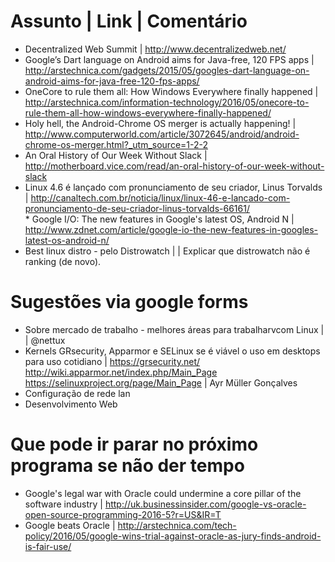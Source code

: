Assunto | Link  |  Comentário
=============================
* Decentralized Web Summit  |      http://www.decentralizedweb.net/        
* Google’s Dart language on Android aims for Java-free, 120 FPS apps  |    http://arstechnica.com/gadgets/2015/05/googles-dart-language-on-android-aims-for-java-free-120-fps-apps/        
* OneCore to rule them all: How Windows Everywhere finally happened    |   http://arstechnica.com/information-technology/2016/05/onecore-to-rule-them-all-how-windows-everywhere-finally-happened/ 
* Holy hell, the Android-Chrome OS merger is actually happening! | http://www.computerworld.com/article/3072645/android/android-chrome-os-merger.html?_utm_source=1-2-2    
* An Oral History of Our Week Without Slack   |    http://motherboard.vice.com/read/an-oral-history-of-our-week-without-slack      
* Linux 4.6 é lançado com pronunciamento de seu criador, Linus Torvalds |  http://canaltech.com.br/noticia/linux/linux-46-e-lancado-com-pronunciamento-de-seu-criador-linus-torvalds-66161/        
​* Google I/O: The new features in Google's latest OS, Android N | http://www.zdnet.com/article/google-io-the-new-features-in-googles-latest-os-android-n/ 
* Best linux distro - pelo Distrowatch  |        |  Explicar que distrowatch não é ranking (de novo).
                
Sugestões via google forms
==========================
* Sobre mercado de trabalho - melhores áreas para trabalharvcom Linux    |    |     @nettux
* Kernels GRsecurity, Apparmor e SELinux se é viável o uso em desktops para uso cotidiano | https://grsecurity.net/ http://wiki.apparmor.net/index.php/Main_Page https://selinuxproject.org/page/Main_Page | Ayr Müller Gonçalves
* Configuração de rede lan            
* Desenvolvimento Web             
                
Que pode ir parar no próximo programa se não der tempo
======================================================
* Google's legal war with Oracle could undermine a core pillar of the software industry  | http://uk.businessinsider.com/google-vs-oracle-open-source-programming-2016-5?r=US&IR=T 
* Google beats Oracle  |   http://arstechnica.com/tech-policy/2016/05/google-wins-trial-against-oracle-as-jury-finds-android-is-fair-use/  
